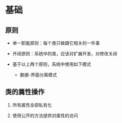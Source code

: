 # 基础

## 原则

- 单一职能原则：每个类只做跟它相关的一件事

- 开闭原则：系统中的类，应该对扩展开发，对修改关闭

- 基于以上两个原则，系统中使用如下模式

  - 数据-界面分离模式

## 类的属性操作

1. 所有属性全部私有化

2. 使用公开的方法提供对属性的访问
